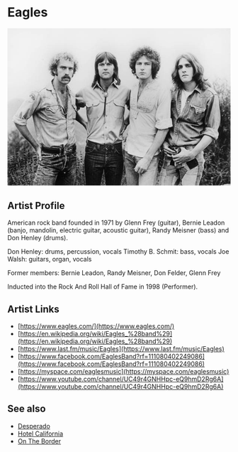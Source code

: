 # Eagles

![](../../assets/artists/Eagles.png)

## Artist Profile

American rock band founded in 1971 by Glenn Frey (guitar), Bernie Leadon (banjo, mandolin, electric guitar, acoustic guitar), Randy Meisner (bass) and Don Henley (drums).

Don Henley: drums, percussion, vocals
Timothy B. Schmit: bass, vocals
Joe Walsh: guitars, organ, vocals

Former members: Bernie Leadon, Randy Meisner, Don Felder, Glenn Frey

Inducted into the Rock And Roll Hall of Fame in 1998 (Performer).

## Artist Links

- [https://www.eagles.com/](https://www.eagles.com/)
- [https://en.wikipedia.org/wiki/Eagles_%28band%29](https://en.wikipedia.org/wiki/Eagles_%28band%29)
- [https://www.last.fm/music/Eagles](https://www.last.fm/music/Eagles)
- [https://www.facebook.com/EaglesBand?rf=111080402249086](https://www.facebook.com/EaglesBand?rf=111080402249086)
- [https://myspace.com/eaglesmusic](https://myspace.com/eaglesmusic)
- [https://www.youtube.com/channel/UC49r4GNHHpc-eQ9hmD2Rg6A](https://www.youtube.com/channel/UC49r4GNHHpc-eQ9hmD2Rg6A)


## See also

- [Desperado](Desperado.md)
- [Hotel California](Hotel_California.md)
- [On The Border](On_The_Border.md)
